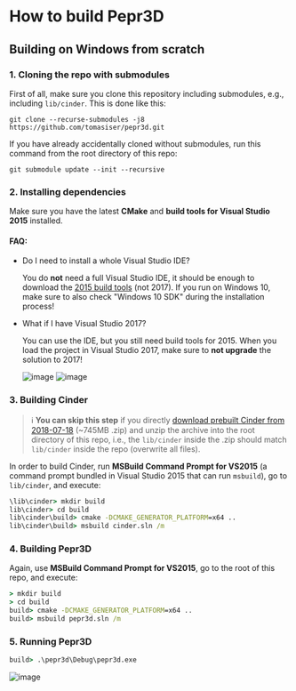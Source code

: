 # How to build Pepr3D

## Building on Windows from scratch

### 1. Cloning the repo with submodules

First of all, make sure you clone this repository including submodules, e.g., including `lib/cinder`. This is done like this:

```
git clone --recurse-submodules -j8 https://github.com/tomasiser/pepr3d.git
```

If you have already accidentally cloned without submodules, run this command from the root directory of this repo:

```
git submodule update --init --recursive
```

### 2. Installing dependencies

Make sure you have the latest **CMake** and **build tools for Visual Studio 2015** installed.

#### FAQ:
- Do I need to install a whole Visual Studio IDE?
  
  You do **not** need a full Visual Studio IDE, it should be enough to download the [2015 build tools](https://blogs.msdn.microsoft.com/vcblog/2015/11/02/announcing-visual-c-build-tools-2015-standalone-c-tools-for-build-environments/) (not 2017). If you run on Windows 10, make sure to also check "Windows 10 SDK" during the installation process!
  
- What if I have Visual Studio 2017?

  You can use the IDE, but you still need build tools for 2015. When you load the project in Visual Studio 2017, make sure to **not upgrade** the solution to 2017!
  
  ![image](https://user-images.githubusercontent.com/10374559/42907132-3bc3915e-8add-11e8-933d-7ffbbbfaf56e.png)
  ![image](https://user-images.githubusercontent.com/10374559/42907179-56236218-8add-11e8-88fe-d81be148cfd4.png)
  
### 3. Building Cinder

> :information_source: **You can skip this step** if you directly [download prebuilt Cinder from 2018-07-18](https://1drv.ms/u/s!AuC8m2CvOUXjgdlZthWalFAZjQ0fkw) (~745MB .zip) and unzip the archive into the root directory of this repo, i.e., the `lib/cinder` inside the .zip should match `lib/cinder` inside the repo (overwrite all files).

In order to build Cinder, run **MSBuild Command Prompt for VS2015** (a command prompt bundled in Visual Studio 2015 that can run `msbuild`), go to `lib/cinder`, and execute:

```cmd
\lib\cinder> mkdir build
lib\cinder> cd build
lib\cinder\build> cmake -DCMAKE_GENERATOR_PLATFORM=x64 ..
lib\cinder\build> msbuild cinder.sln /m
```

### 4. Building Pepr3D

Again, use **MSBuild Command Prompt for VS2015**, go to the root of this repo, and execute:

```cmd
> mkdir build
> cd build
build> cmake -DCMAKE_GENERATOR_PLATFORM=x64 ..
build> msbuild pepr3d.sln /m
```

### 5. Running Pepr3D

```cmd
build> .\pepr3d\Debug\pepr3d.exe
```

![image](https://user-images.githubusercontent.com/10374559/42907924-a17c08d0-8adf-11e8-8ba1-3b1af237d2a2.png)
